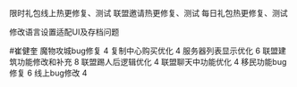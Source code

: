 限时礼包线上热更修复、测试
联盟邀请热更修复、测试
每日礼包热更修复、测试

修改语言设置适配UI及存档问题


#崔健奎
魔物攻城bug修复  4
复制中心购买优化  4
服务器列表显示优化  6
联盟建筑功能修改和补充   8
联盟踢人后逻辑优化  4
联盟聊天中功能优化 4
移民功能bug修复  6
线上bug修改  4

